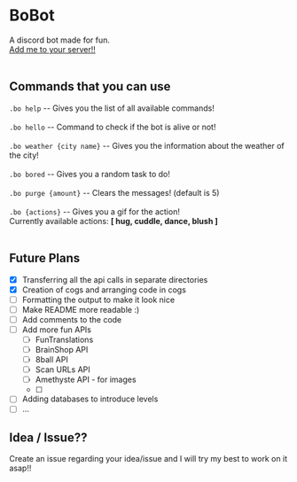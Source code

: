 # BoBot
A discord bot made for fun.<br>
<a href = "https://discord.com/api/oauth2/authorize?client_id=995028367717974046&permissions=274927397888&scope=bot">Add me to your server!!</a><br><br>

## Commands that you can use
`.bo help` -- Gives you the list of all available commands!<br><br>
`.bo hello` -- Command to check if the bot is alive or not!<br><br>
`.bo weather {city name}` -- Gives you the information about the weather of the city!<br><br>
`.bo bored`   -- Gives you a random task to do!<br><br>
`.bo purge {amount}` -- Clears the messages! (default is 5) <br><br>
`.bo {actions}` -- Gives you a gif for the action!<br>
Currently available actions: <strong>[ hug, cuddle, dance, blush ]</strong><br>
<br>

## Future Plans
- [x] Transferring all the api calls in separate directories
- [x] Creation of cogs and arranging code in cogs
- [ ] Formatting the output to make it look nice
- [ ] Make README more readable :)
- [ ] Add comments to the code
- [ ] Add more fun APIs
  - [ ] FunTranslations
  - [ ] BrainShop API
  - [ ] 8ball API
  - [ ] Scan URLs API
  - [ ] Amethyste API - for images
  - [ ] 
 - [ ] Adding databases to introduce levels
 - [ ] ...

## Idea / Issue??
Create an issue regarding your idea/issue and I will try my best to work on it asap!!
